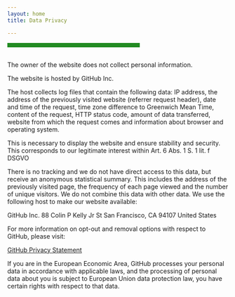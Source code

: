 ```yaml
---
layout: home
title: Data Privacy

---
```

<hr width="60%" style="height: 10px; background-color: #228b22; border-radius: 0;" align="center">

<br>
The owner of the website does not collect personal information. 

The website is hosted by GitHub Inc. 

The host collects log files that contain the following data: 
IP address, the address of the previously visited website (referrer request header), date and time of the request, time zone difference to Greenwich Mean Time, content of the request, HTTP status code, amount of data transferred, website from which the request comes and information about browser and operating system.

This is necessary to display the website and ensure stability and security. This corresponds to our legitimate interest within Art. 6 Abs. 1 S. 1 lit. f DSGVO

There is no tracking and we do not have direct access to this data, but receive an anonymous statistical summary. This includes the address of the previously visited page, the frequency of each page viewed and the number of unique visitors. We do not combine this data with other data. 
We use the following host to make our website available: 

GitHub Inc.
88 Colin P Kelly Jr St
San Francisco, CA 94107
United States

For more information on opt-out and removal options with respect to GitHub, please visit: 

<a href="https://docs.github.com/en/site-policy/privacy-policies/github-privacy-statement"> GitHub Privacy Statement </a>

If you are in the European Economic Area, GitHub processes your personal data in accordance with applicable laws, and the processing of personal data about you is subject to European Union data protection law, you have certain rights with respect to that data.



